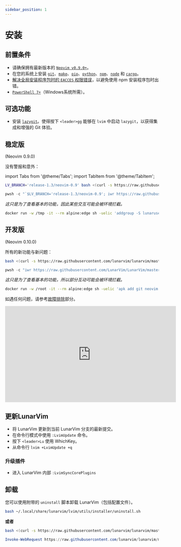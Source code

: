 ```yaml
---
sidebar_position: 1
---
```


# 安装

## 前置条件

- 请确保拥有最新版本的 [`Neovim v0.9.0+`](https://github.com/neovim/neovim/releases/latest)。
- 在您的系统上安装 [`git`](https://cli.github.com/)、[`make`](https://www.gnu.org/software/make/)、[`pip`](https://pypi.org/project/pip/)、[`python`](https://www.python.org/)、[`npm`](https://npmjs.com/)、[`node`](https://nodejs.org/) 和 [`cargo`](https://www.rust-lang.org/tools/install)。
- [解决全局安装程序包时的 `EACCES` 权限错误](https://docs.npmjs.com/resolving-eacces-permissions-errors-when-installing-packages-globally)，以避免使用 npm 安装程序包时出错。
- [`PowerShell 7+`](https://learn.microsoft.com/en-us/powershell/scripting/whats-new/migrating-from-windows-powershell-51-to-powershell-7?view=powershell-7.2)（Windows系统所需）。

## 可选功能

- 安装 [`lazygit`](https://github.com/jesseduffield/lazygit#installation)。使得按下 `<leader>gg` 能够在 `lvim` 中启动 `lazygit`，以获得集成和增强的 Git 体验。

## 稳定版

(Neovim 0.9.0)

没有警报和意外：

import Tabs from '@theme/Tabs';
import TabItem from '@theme/TabItem';

<Tabs>
<TabItem value="linux/macos" label="Linux/MacOS">

```bash
LV_BRANCH='release-1.3/neovim-0.9' bash <(curl -s https://raw.githubusercontent.com/LunarVim/LunarVim/release-1.3/neovim-0.9/utils/installer/install.sh)
```

</TabItem>
<TabItem value="windows" label="Windows">

```powershell
pwsh -c "`$LV_BRANCH='release-1.3/neovim-0.9'; iwr https://raw.githubusercontent.com/LunarVim/LunarVim/release-1.3/neovim-0.9/utils/installer/install.ps1 -UseBasicParsing | iex"
```

</TabItem>
<TabItem value="docker" label="用Docker尝试">

_这只是为了查看基本的功能，因此某些交互可能会被环境拦截。_

```bash
docker run -w /tmp -it --rm alpine:edge sh -uelic 'addgroup -S lunaruser && adduser -S lunaruser -G lunaruser --shell /bin/sh && apk add yarn git python3 cargo neovim ripgrep alpine-sdk bash curl --update && LV_BRANCH='release-1.3/neovim-0.9' su -c "bash <(curl -s https://raw.githubusercontent.com/lunarvim/lunarvim/release-1.3/neovim-0.9/utils/installer/install.sh) --no-install-dependencies" lunaruser && su -c /home/lunaruser/.local/bin/lvim lunaruser'
```

</TabItem>
</Tabs>

## 开发版

(Neovim 0.10.0)

所有的新功能与新问题：

<Tabs>
<TabItem value="linux/macos" label="Linux/MacOS">

```bash
bash <(curl -s https://raw.githubusercontent.com/lunarvim/lunarvim/master/utils/installer/install.sh)
```

</TabItem>
<TabItem value="windows" label="Windows">

```powershell
pwsh -c "iwr https://raw.githubusercontent.com/LunarVim/LunarVim/master/utils/installer/install.ps1 -UseBasicParsing | iex"
```

</TabItem>
<TabItem value="docker" label="用 Docker 尝试">

_这只是为了查看基本的功能，所以部分互动可能会被环境拦截。_

```bash
docker run -w /root -it --rm alpine:edge sh -uelic 'apk add git neovim ripgrep alpine-sdk bash curl --update && bash <(curl -s https://raw.githubusercontent.com/lunarvim/lunarvim/master/utils/installer/install.sh) --no-install-dependencies && /root/.local/bin/lvim'
```

</TabItem>
</Tabs>

如遇任何问题，请参考[故障排除](../troubleshooting/README.md)部分。

<iframe width="560" height="315" src="https://www.youtube.com/embed/sFA9kX-Ud_c" title="YouTube video player" frameborder="0" allow="accelerometer; autoplay; clipboard-write; encrypted-media; gyroscope; picture-in-picture" allowfullscreen="1"></iframe>

## 更新LunarVim


- 将 LunarVim 更新到当前 LunarVim 分支的最新提交。 
- 在命令行模式中使用 `:LvimUpdate` 命令。
- 按下 `<leader>Lu` 使用 WhichKey。
- 从命令行 `lvim +LvimUpdate +q`

### 升级插件

- 进入 LunarVim 内部 `:LvimSyncCorePlugins`

## 卸载

您可以使用附带的 `uninstall` 脚本卸载 LunarVim（包括配置文件）。

<Tabs>
<TabItem value="linux/macos" label="Linux/MacOS">

```bash
bash ~/.local/share/lunarvim/lvim/utils/installer/uninstall.sh
```

**或者**

```bash
bash <(curl -s https://raw.githubusercontent.com/lunarvim/lunarvim/master/utils/installer/uninstall.sh)
```

</TabItem>
<TabItem value="windows" label="Windows">

```powershell
Invoke-WebRequest https://raw.githubusercontent.com/lunarvim/lunarvim/master/utils/installer/uninstall.ps1 -UseBasicParsing | Invoke-Expression
```

</TabItem>
</Tabs>
